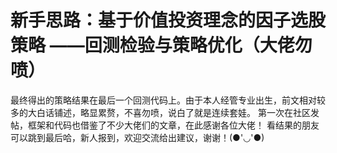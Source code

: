 # 新手思路：基于价值投资理念的因子选股策略 ——回测检验与策略优化（大佬勿喷）

最终得出的策略结果在最后一个回测代码上。由于本人经管专业出生，前文相对较多的大白话铺述，略显累赘，不喜勿喷，说白了就是连续套娃。
第一次在社区发帖，框架和代码也借鉴了不少大佬们的文章，在此感谢各位大佬！
看结果的朋友可以跳到最后哈，新人报到，欢迎交流给出建议，谢谢！(●'◡'●)